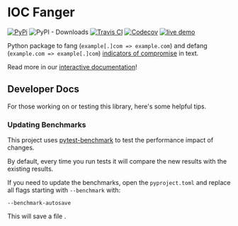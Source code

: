 # IOC Fanger

[![PyPi](https://img.shields.io/pypi/v/ioc_fanger.svg)](https://pypi.python.org/pypi/ioc_fanger)
![PyPI - Downloads](https://img.shields.io/pypi/dm/ioc-fanger)
[![Travis CI](https://img.shields.io/travis/ioc-fang/ioc_fanger.svg)](https://travis-ci.org/ioc-fang/ioc_fanger)
[![Codecov](https://codecov.io/gh/ioc-fang/ioc_fanger/branch/master/graph/badge.svg)](https://codecov.io/gh/ioc-fang/ioc_fanger)
[![live demo](https://img.shields.io/badge/live%20demo-%E2%86%92-green)](http://ioc-fanger.hightower.space/)

Python package to fang (`example[.]com => example.com`) and defang (`example.com => example[.]com`) [indicators of compromise](https://digitalguardian.com/blog/what-are-indicators-compromise) in text.

Read more in our [interactive documentation](http://ioc-fanger.hightower.space/)!

## Developer Docs

For those working on or testing this library, here's some helpful tips.

### Updating Benchmarks

This project uses [pytest-benchmark](https://pypi.org/project/pytest-benchmark/) to test the performance impact of changes.

By default, every time you run tests it will compare the new results with the existing results.

If you need to update the benchmarks, open the `pyproject.toml` and replace all flags starting with  `--benchmark` with:

```
--benchmark-autosave
```

This will save a file .
